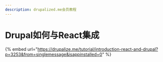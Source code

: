 ```yaml
---
description: drupalized.me会员教程
---
```


# Drupal如何与React集成

{% embed url="https://drupalize.me/tutorial/introduction-react-and-drupal?p=3253&from=singlemessage&isappinstalled=0" %}



